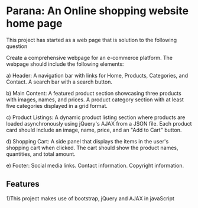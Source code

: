 <h1>Parana: An Online shopping website home page </h1>
<p>This project has started as a web page that is solution to the following question</p>
<p> Create a comprehensive webpage for an e-commerce platform. The webpage should include the following elements:</p>
<p>a) Header: A navigation bar with links for Home, Products, Categories, and Contact. A search bar with a search button.</p>
<p>b) Main Content: A featured product section showcasing three products with images, names, and prices. A product category section with at least five categories displayed in a grid format.</p>
<p>c) Product Listings: A dynamic product listing section where products are loaded asynchronously using jQuery's AJAX from a JSON file. Each product card should include an image, name, price, and an "Add to Cart" button.</p>
<p>d) Shopping Cart: A side panel that displays the items in the user's shopping cart when clicked. The cart should show the product names, quantities, and total amount.</p>
<p>e) Footer: Social media links. Contact information. Copyright information.</p>

<h2>Features</h2>
<p>1)This project makes use of bootstrap, jQuery and AJAX in javaScript</p>
